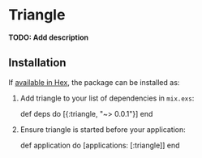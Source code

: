 # Triangle

**TODO: Add description**

## Installation

If [available in Hex](https://hex.pm/docs/publish), the package can be installed as:

  1. Add triangle to your list of dependencies in `mix.exs`:

        def deps do
          [{:triangle, "~> 0.0.1"}]
        end

  2. Ensure triangle is started before your application:

        def application do
          [applications: [:triangle]]
        end
